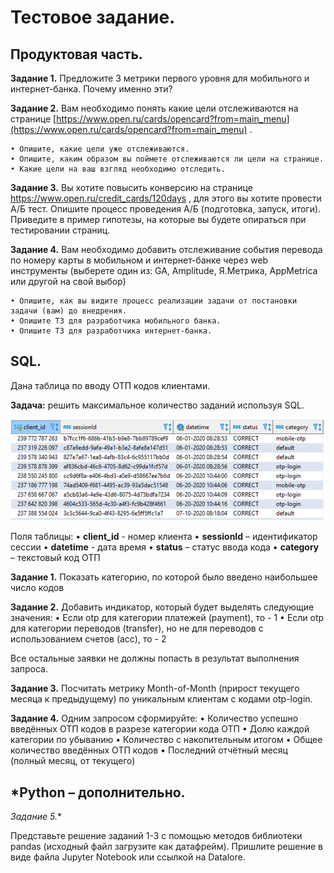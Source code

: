 # Тестовое задание.

## Продуктовая часть.

**Задание 1.** Предложите 3 метрики первого уровня для мобильного и интернет-банка. Почему именно эти?

**Задание 2.** Вам необходимо понять какие цели отслеживаются на странице [https://www.open.ru/cards/opencard?from=main_menu](https://www.open.ru/cards/opencard?from=main_menu) .
    
    • Опишите, какие цели уже отслеживаются.
    • Опишите, каким образом вы поймете отслеживаются ли цели на странице.
    • Какие цели на ваш взгляд необходимо отследить.

**Задание 3.** Вы хотите повысить конверсию на странице https://www.open.ru/credit_cards/120days , для этого вы хотите провести А/Б тест. Опишите процесс проведения А/Б (подготовка, запуск, итоги). Приведите в пример гипотезы, на которые вы будете опираться при тестировании страниц.

**Задание 4.** Вам необходимо добавить отслеживание события перевода по номеру карты в мобильном и интернет-банке через web инструменты (выберете один из: GA, Amplitude, Я.Метрика, AppMetrica или другой на свой выбор)
    
    • Опишите, как вы видите процесс реализации задачи от постановки задачи (вам) до внедрения.
    • Опишите ТЗ для разработчика мобильного банка.
    • Опишите ТЗ для разработчика интернет-банка.

## SQL.

Дана таблица по вводу ОТП кодов клиентами.

**Задача:** решить максимальное количество заданий используя SQL.

![](./media/1.png)

Поля таблицы:
    • **client_id** -  номер клиента
    • **sessionId** – идентификатор сессии
    • **datetime** - дата время
    • **status** – статус ввода кода
    • **category** – текстовый код ОТП

**Задание 1.** Показать категорию, по которой было введено наибольшее число кодов

**Задание 2.** Добавить индикатор, который будет выделять следующие значения:
    • Если otp для категории платежей (payment), то - 1
    • Если otp для категории переводов (transfer), но не для переводов с использованием счетов (acc), то - 2

Все остальные заявки не должны попасть в результат выполнения запроса.

**Задание 3.** Посчитать метрику Month-of-Month (прирост текущего месяца к предыдущему) по уникальным клиентам с кодами otp-login.

**Задание 4.**  Одним запросом сформируйте:
    • Количество успешно введённых ОТП кодов в разрезе категории кода ОТП
    • Долю каждой категории по убыванию
    • Количество с накопительным итогом
    • Общее количество введённых ОТП кодов
    • Последний отчётный месяц (полный месяц, от текущего)

## *Python – дополнительно.

**Задание 5*.**

Представьте решение заданий 1-3 с помощью методов библиотеки pandas (исходный файл загрузите как датафрейм). Пришлите решение в виде файла Jupyter Notebook или ссылкой на Datalore.